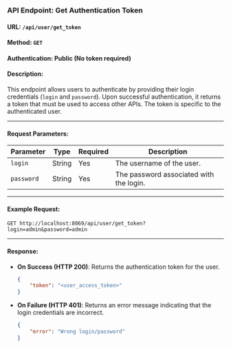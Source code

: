 ### API Endpoint: Get Authentication Token

#### **URL**: `/api/user/get_token`

#### **Method**: `GET`

#### **Authentication**: Public (No token required)

#### **Description**:
This endpoint allows users to authenticate by providing their login credentials (`login` and `password`). Upon successful authentication, it returns a token that must be used to access other APIs. The token is specific to the authenticated user.

---

#### **Request Parameters**:
| Parameter | Type   | Required | Description                         |
|-----------|--------|----------|-------------------------------------|
| `login`   | String | Yes      | The username of the user.          |
| `password`| String | Yes      | The password associated with the login. |

---

#### **Example Request**:
```
GET http://localhost:8069/api/user/get_token?login=admin&password=admin
```

---

#### **Response**:
- **On Success (HTTP 200)**:
  Returns the authentication token for the user.
  ```json
  {
      "token": "<user_access_token>"
  }
  ```

- **On Failure (HTTP 401)**:
  Returns an error message indicating that the login credentials are incorrect.
  ```json
  {
      "error": "Wrong login/password"
  }
  ```